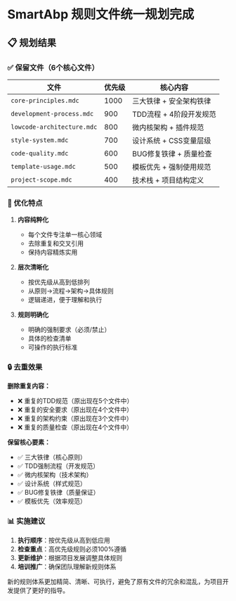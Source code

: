 # SmartAbp 规则文件统一规划完成

## 📋 规划结果

### ✅ 保留文件（6个核心文件）

| 文件 | 优先级 | 核心内容 |
|------|--------|----------|
| `core-principles.mdc` | 1000 | 三大铁律 + 安全架构铁律 |
| `development-process.mdc` | 900 | TDD流程 + 4阶段开发规范 |
| `lowcode-architecture.mdc` | 800 | 微内核架构 + 插件规范 |
| `style-system.mdc` | 700 | 设计系统 + CSS变量层级 |
| `code-quality.mdc` | 600 | BUG修复铁律 + 质量检查 |
| `template-usage.mdc` | 500 | 模板优先 + 强制使用规范 |
| `project-scope.mdc` | 400 | 技术栈 + 项目结构定义 |

### 🎯 优化特点

1. **内容纯粹化**
   - 每个文件专注单一核心领域
   - 去除重复和交叉引用
   - 保持内容精炼实用

2. **层次清晰化**
   - 按优先级从高到低排列
   - 从原则→流程→架构→具体规则
   - 逻辑递进，便于理解和执行

3. **规则明确化**
   - 明确的强制要求（必须/禁止）
   - 具体的检查清单
   - 可操作的执行标准

### 🔒 去重效果

**删除重复内容：**
- ❌ 重复的TDD规范（原出现在5个文件中）
- ❌ 重复的安全要求（原出现在4个文件中）
- ❌ 重复的架构约束（原出现在3个文件中）
- ❌ 重复的质量检查（原出现在4个文件中）

**保留核心要素：**
- ✅ 三大铁律（核心原则）
- ✅ TDD强制流程（开发规范）
- ✅ 微内核架构（技术架构）
- ✅ 设计系统（样式规范）
- ✅ BUG修复铁律（质量保证）
- ✅ 模板优先（效率规范）

### 📊 实施建议

1. **执行顺序**：按优先级从高到低应用
2. **检查重点**：高优先级规则必须100%遵循
3. **更新维护**：根据项目发展调整具体规则
4. **培训推广**：确保团队理解新规则体系

新的规则体系更加精简、清晰、可执行，避免了原有文件的冗余和混乱，为项目开发提供了更好的指导。